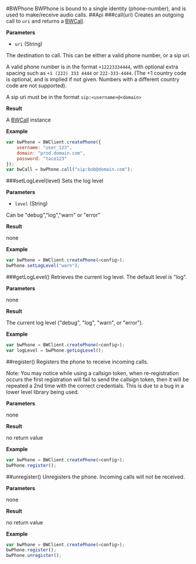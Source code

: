 #BWPhone
BWPhone is bound to a single identity (phone-number), and is used to make/receive audio calls.
##Api
###call(uri)
Creates an outgoing call to `uri` and returns a [BWCall](BWCall.md).

**Parameters**

* `uri` (String)

The destination to call. This can be either a valid phone number, or a sip uri.

A valid phone number is in the format `+12223334444`, with optional extra spacing such as `+1 (222) 333 4444` or `222-333-4444`. (The +1 country code is optional, and is implied if not given. Numbers with a different country code are not supported).

A sip uri must be in the format `sip:<username>@<domain>`

**Result**

A [BWCall](BWCall.md) instance


**Example**


```javascript
var bwPhone = BWClient.createPhone({
    username: "user_123",
    domain: "prod.domain.com",
    password: "taco123"
});
var bwCall = bwPhone.call("sip:bob@domain.com");
```
###setLogLevel(level)
Sets the log level

**Parameters**

* `level` (String)

Can be "debug","log","warn" or "error"

**Result**

none

**Example**
```javascript
var bwPhone = BWClient.createPhone(<config>);
bwPhone.setLogLevel("warn");

```

###getLogLevel()
Retrieves the current log level. The default level is "log".

**Parameters**

none

**Result**

The current log level ("debug", "log", "warn", or "error"). 

**Example**
```javascript
var bwPhone = BWClient.createPhone(<config>);
var logLevel = bwPhone.getLogLevel();

```

##register()
Registers the phone to receive incoming calls.

Note: You may notice while using a callsign token, when re-registration occurs
the first registration will fail to send the callsign token, then it will be 
repeated a 2nd time with the correct credentials. This is due to a bug in a lower
level library being used.

**Parameters**

none

**Result**

no return value

**Example**
```javascript
var bwPhone = BWClient.createPhone(<config>);
bwPhone.register();
```

##unregister()
Unregisters the phone. Incoming calls will not be received.

**Parameters**

none

**Result**

no return value

**Example**
```javascript
var bwPhone = BWClient.createPhone(<config>);
bwPhone.register();
bwPhone.unregister();
```